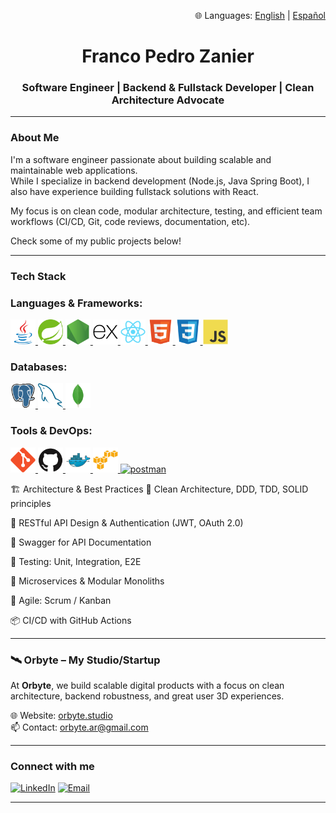 <p align="right">
🌐 Languages: <a href="/README.md">English</a> | <a href="/README.es.md">Español</a>
</p>


<h1 align="center">Franco Pedro Zanier</h1>
<h3 align="center">Software Engineer | Backend & Fullstack Developer | Clean Architecture Advocate</h3>

---

###  About Me

I'm a software engineer passionate about building scalable and maintainable web applications.  
While I specialize in backend development (Node.js, Java Spring Boot), I also have experience building fullstack solutions with React.

My focus is on clean code, modular architecture, testing, and efficient team workflows (CI/CD, Git, code reviews, documentation, etc).

Check some of my public projects below!

---
### Tech Stack

<h3 align="left">Languages & Frameworks:</h3>
<p align="left">
  <a href="https://www.java.com" target="_blank"> 
    <img src="https://raw.githubusercontent.com/devicons/devicon/master/icons/java/java-original.svg" alt="java" width="40" height="40"/> 
  </a>
  <a href="https://spring.io/" target="_blank">
    <img src="https://raw.githubusercontent.com/devicons/devicon/master/icons/spring/spring-original.svg" alt="spring" width="40" height="40"/>
  </a>
  <a href="https://nodejs.org/" target="_blank">
    <img src="https://raw.githubusercontent.com/devicons/devicon/master/icons/nodejs/nodejs-original.svg" alt="nodejs" width="40" height="40"/>
  </a>
  <a href="https://expressjs.com/" target="_blank">
    <img src="https://raw.githubusercontent.com/devicons/devicon/master/icons/express/express-original.svg" alt="express" width="40" height="40"/>
  </a>
  <a href="https://reactjs.org/" target="_blank">
    <img src="https://raw.githubusercontent.com/devicons/devicon/master/icons/react/react-original.svg" alt="react" width="40" height="40"/>
  </a>
  <a href="https://developer.mozilla.org/en-US/docs/Web/HTML" target="_blank">
    <img src="https://raw.githubusercontent.com/devicons/devicon/master/icons/html5/html5-original.svg" alt="html5" width="40" height="40"/>
  </a>
  <a href="https://developer.mozilla.org/en-US/docs/Web/CSS" target="_blank">
    <img src="https://raw.githubusercontent.com/devicons/devicon/master/icons/css3/css3-original.svg" alt="css3" width="40" height="40"/>
  </a>
  <a href="https://www.javascript.com/" target="_blank">
    <img src="https://raw.githubusercontent.com/devicons/devicon/master/icons/javascript/javascript-original.svg" alt="javascript" width="40" height="40"/>
  </a>
</p>

<h3 align="left">Databases:</h3>
<p align="left">
  <a href="https://www.postgresql.org/" target="_blank">
    <img src="https://raw.githubusercontent.com/devicons/devicon/master/icons/postgresql/postgresql-original.svg" alt="postgresql" width="40" height="40"/>
  </a>
  <a href="https://www.mysql.com/" target="_blank">
    <img src="https://raw.githubusercontent.com/devicons/devicon/master/icons/mysql/mysql-original.svg" alt="mysql" width="40" height="40"/>
  </a>
  <a href="https://www.mongodb.com/" target="_blank">
    <img src="https://raw.githubusercontent.com/devicons/devicon/master/icons/mongodb/mongodb-original.svg" alt="mongodb" width="40" height="40"/>
  </a>
</p>

<h3 align="left">Tools & DevOps:</h3>
<p align="left">
  <a href="https://git-scm.com/" target="_blank">
    <img src="https://raw.githubusercontent.com/devicons/devicon/master/icons/git/git-original.svg" alt="git" width="40" height="40"/>
  </a>
  <a href="https://github.com/" target="_blank">
    <img src="https://raw.githubusercontent.com/devicons/devicon/master/icons/github/github-original.svg" alt="github" width="40" height="40"/>
  </a>
  <a href="https://www.docker.com/" target="_blank">
    <img src="https://raw.githubusercontent.com/devicons/devicon/master/icons/docker/docker-original.svg" alt="docker" width="40" height="40"/>
  </a>
  <a href="https://aws.amazon.com/" target="_blank">
    <img src="https://raw.githubusercontent.com/devicons/devicon/master/icons/amazonwebservices/amazonwebservices-original.svg" alt="aws" width="40" height="40"/>
  </a>
  <a href="https://www.postman.com/" target="_blank">
    <img src="https://www.vectorlogo.zone/logos/getpostman/getpostman-icon.svg" alt="postman" width="40" height="40"/>
  </a>
</p>

🏗️ Architecture & Best Practices
🧱 Clean Architecture, DDD, TDD, SOLID principles

🔗 RESTful API Design & Authentication (JWT, OAuth 2.0)

🔧 Swagger for API Documentation

🧪 Testing: Unit, Integration, E2E

🧩 Microservices & Modular Monoliths

🔄 Agile: Scrum / Kanban

📦 CI/CD with GitHub Actions
  
---

### 🛰️ Orbyte – My Studio/Startup

 At **Orbyte**, we build scalable digital products with a focus on clean architecture, backend robustness, and great user 3D experiences.  

🌐 Website: [orbyte.studio](https://orbyte.studio)  
📫 Contact: orbyte.ar@gmail.com

---

###  Connect with me

[![LinkedIn](https://img.shields.io/badge/-LinkedIn-blue?style=flat-square&logo=linkedin&logoColor=white)](https://www.linkedin.com/in/francozanier/?locale=en_US)
[![Email](https://img.shields.io/badge/-Email-c14438?style=flat-square&logo=gmail&logoColor=white)](francozanier2009@gmail.com)

---


